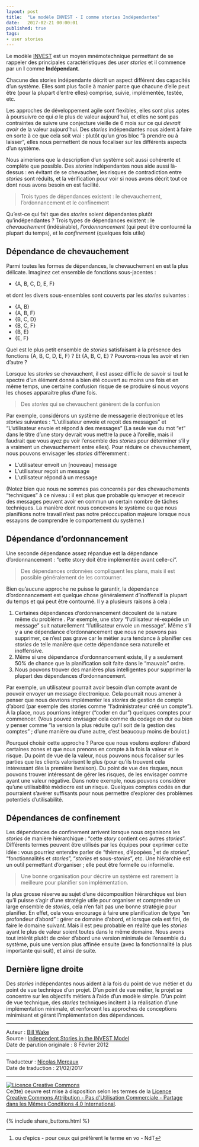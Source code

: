 ```yaml
---
layout: post
title:  "Le modèle INVEST - I comme stories Indépendantes"
date:   2017-02-21 00:00:01
published: true
tags: 
- user stories
---
```


Le modèle [INVEST](http://www.les-traducteurs-agiles.org/story/2015/02/23/investissez-dans-de-bonnes-stories-et-dans-des-taches-smart.html) est un moyen mnémotechnique permettant de se rappeler des principales caractéristiques des _user stories_ et il commence par un **I** comme **Indépendant**.

Chacune des stories indépendante décrit un aspect différent des capacités d’un système. Elles sont plus facile à manier parce que chacune d’elle peut être (pour la plupart d’entre elles) comprise, suivie, implémentée, testée, etc.

Les approches de développement agile sont flexibles, elles sont plus aptes à poursuivre ce qui _a_ le plus de valeur aujourd’hui, et elles ne sont pas contraintes de suivre une conjecture vieille de 6 mois sur ce qui _devrait avoir_ de la valeur aujourd’hui. Des _stories_ indépendantes nous aident à faire en sorte à ce que cela soit vrai : plutôt qu’un gros bloc “à prendre ou à laisser”, elles nous permettent de nous focaliser sur les différents aspects d’un système.  

Nous aimerions que la description d’un système soit aussi cohérente et complète que possible. Des _stories_ indépendantes nous aide aussi là-dessus : en évitant de se chevaucher, les risques de contradiction entre _stories_ sont réduits, et la vérification pour voir si nous avons décrit tout ce dont nous avons besoin en est facilité.

> Trois types de dépendances existent : le chevauchement, l’ordonnancement et le confinement

Qu’est-ce qui fait que des _stories_ soient dépendantes plutôt qu’indépendantes ? Trois types de dépendances existent : le _chevauchement_ (indésirable), _l’ordonnancement_ (qui peut être contourné la plupart du temps), et le _confinement_ (quelques fois utile)

## Dépendance de chevauchement

Parmi toutes les formes de dépendances, le chevauchement en est la plus délicate. Imaginez cet ensemble de fonctions sous-jacentes :
* {A, B, C, D, E, F}

et dont les divers sous-ensembles sont couverts par les _stories_ suivantes :
* {A, B}
* {A, B, F}
* {B, C, D}
* {B, C, F}
* {B, E}
* {E, F}

Quel est le plus petit ensemble de _stories_ satisfaisant à la présence des fonctions {A, B, C, D, E, F} ? Et {A, B, C, E} ? Pouvons-nous les avoir et rien d’autre ?

Lorsque les _stories_ se chevauchent, il est assez difficile de savoir si tout le spectre d’un élément donné a bien été couvert au moins une fois et en même temps, une certaine confusion risque de se produire si nous voyons les choses apparaitre plus d’une fois.

> Des _stories_ qui se chevauchent génèrent de la confusion

Par exemple, considérons un système de messagerie électronique et les _stories_ suivantes : “L’utilisateur envoie et reçoit des messages” et “L’utilisateur envoie et répond à des messages” (La seule vue du mot “et” dans le titre d’une story devrait vous mettre la puce à l’oreille, mais il faudrait que vous ayez pu voir l’ensemble des _stories_ pour déterminer s’il y a vraiment un chevauchement entre elles). Pour réduire ce chevauchement, nous pouvons envisager les _stories_ différemment :

* L'utilisateur envoit un [nouveau] message
* L'utilisateur reçoit un message
* L'utilisateur répond à un message

(Notez bien que nous ne sommes pas concernés par des chevauchements “techniques” à ce niveau : il est plus que probable qu’envoyer et recevoir des messages peuvent avoir en commun un certain nombre de tâches techniques. La manière dont nous concevons le système ou que nous planifiions notre travail n’est pas notre préoccupation majeure lorsque nous essayons de comprendre le comportement du système.)

## Dépendance d’ordonnancement

Une seconde dépendance assez répandue est la dépendance d’ordonnancement : “cette story doit être implémentée avant celle-ci”.

> Des dépendances ordonnées compliquent les plans, mais il est possible généralement de les contourner.

Bien qu’aucune approche ne puisse le garantir, la dépendance d’ordonnancement est quelque chose généralement d’inoffensif la plupart du temps et qui peut être contourné. Il y a plusieurs raisons à cela :

1. Certaines dépendances d’ordonnancement découlent de la nature même du problème . Par exemple, une _story_ “l’utilisateur ré-expédie un message” suit naturellement “l’utilisateur envoie un message”. Même s’il y a une dépendance d’ordonnancement que nous ne pouvons pas supprimer, ce n’est pas grave car le métier aura tendance à planifier ces _stories_ de telle manière que cette dépendance sera naturelle et inoffensive.
2. Même si une dépendance d’ordonnancement existe, il y a seulement 50% de chance que la planification soit faite dans le “mauvais” ordre.
3. Nous pouvons trouver des manières plus intelligentes pour supprimer la plupart des dépendances d’ordonnancement.

Par exemple, un utilisateur pourrait avoir besoin d’un compte avant de pouvoir envoyer un message électronique. Cela pourrait nous amener à penser que nous devrions implémenter les _stories_ de gestion de compte d’abord (par exemple des stories comme “l’administrateur créé un compte”). À la place, nous pourrions intégrer (“coder en dur”) quelques comptes pour commencer. (Vous pouvez envisager cela comme du codage en dur ou bien y penser comme “la version la plus réduite qu’il soit de la gestion des comptes” ; d’une manière ou d’une autre, c’est beaucoup moins de boulot.)

Pourquoi choisir cette approche ? Parce que nous voulons explorer d’abord certaines zones et que nous prenons en compte à la fois la valeur et le risque. Du point de vue de la valeur, nous pouvons nous focaliser sur les parties que les clients valorisent le plus (pour qu’ils trouvent cela intéressant dès la première livraison). Du point de vue des risques, nous pouvons trouver intéressant de gérer les risques, de les envisager comme ayant une valeur négative. Dans notre exemple, nous pouvons considérer qu’une utilisabilité médiocre est un risque. Quelques comptes codés en dur pourraient s’avérer suffisants pour nous permettre d’explorer des problèmes potentiels d’utilisabilité.  

## Dépendances de confinement

Les dépendances de confinement arrivent lorsque nous organisons les _stories_ de manière hiérarchique : “cette _story_ contient ces autres _stories_”. Différents termes peuvent être utilisés par les équipes pour exprimer cette idée : vous pourriez entendre parler de “thèmes, d’épopées [^1] et de _stories_”, “fonctionnalités et _stories_”, “_stories_ et sous-_stories_”, etc. Une hiérarchie est un outil permettant d’organiser ; elle peut être formelle ou informelle.

> Une bonne organisation pour décrire un système est rarement la meilleure pour planifier son implémentation.

la plus grosse réserve au sujet d’une décomposition hiérarchique est bien qu’il puisse s’agir d’une stratégie utile pour organiser et comprendre un large ensemble de _stories_, cela n’en fait pas une bonne stratégie pour planifier. En effet, cela vous encourage à faire une planification de type “en profondeur d’abord” : gérer ce domaine d’abord, et lorsque cela est fini, de faire le domaine suivant. Mais il est peu probable en réalité que les _stories_ ayant le plus de valeur soient toutes dans le même domaine. Nous avons tout intérêt plutôt de créer d’abord une version minimale de l’ensemble du système, puis une version plus affinée ensuite (avec la fonctionnalité la plus importante qui suit), et ainsi de suite.

## Dernière ligne droite

Des _stories_ indépendantes nous aident à la fois du point de vue métier et du point de vue technique d’un projet. D’un point de vue métier, le projet se concentre sur les objectifs métiers à l’aide d’un modèle simple. D’un point de vue technique, des _stories_ techniques incitent à la réalisation d’une implémentation minimale, et renforcent les approches de conceptions minimisant et gérant l’implémentation des dépendances. 

[^1]: ou d’epics - pour ceux qui préfèrent le terme en vo - NdT

---
Auteur : [Bill Wake](http://xp123.com/about/)  
Source : [Independent Stories in the INVEST Model](http://xp123.com/articles/independent-stories-in-the-invest-model/)  
Date de parution originale : 8 Février 2012  

---
Traducteur : [Nicolas Mereaux](http://www.les-traducteurs-agiles.org/traducteurs/)  
Date de traduction : 21/02/2017  

---

<a rel="license" href="http://creativecommons.org/licenses/by-nc-sa/4.0/"><img alt="Licence Creative Commons" style="border-width:0" src="http://i.creativecommons.org/l/by-nc-sa/4.0/88x31.png" /></a><br />Ce(tte) oeuvre est mise à disposition selon les termes de la <a rel="license" href="http://creativecommons.org/licenses/by-nc-sa/4.0/">Licence Creative Commons Attribution - Pas d'Utilisation Commerciale - Partage dans les Mêmes Conditions 4.0 International</a>.

---

{% include share_buttons.html %}


